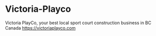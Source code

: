 # Victoria-Playco
Victoria PlayCo, your best local sport court construction business in BC Canada
https://victoriaplayco.com

